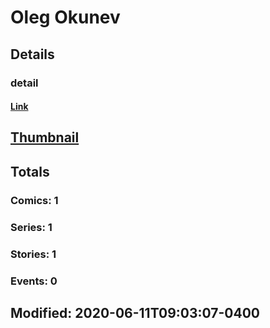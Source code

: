 # Oleg  Okunev 
## Details
### detail
#### [Link](http://marvel.com/comics/creators/13564/oleg_okunev?utm_campaign=apiRef&utm_source=225578a89fc76f3d20fbffda5d17a88d)
## [Thumbnail](http://i.annihil.us/u/prod/marvel/i/mg/b/40/image_not_available.jpg)
## Totals
### Comics: 1
### Series: 1
### Stories: 1
### Events: 0
## Modified: 2020-06-11T09:03:07-0400